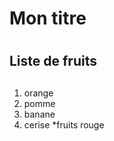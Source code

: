 # Mon titre <h1>
## **Liste de fruits** <h2>
1.   orange
2.   pomme
3.   banane
4.   cerise
 *fruits rouge
  
